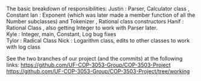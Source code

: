 The basic breakdown of responsibilities:
Justin : Parser, Calculator class , Constant 
Ian : Exponent (which was later made a member function of all the Number subclasses) and Tokenizer , Rational class constructors
Hanif : Rational Class , also getting Integer to work with Parser later.  
Kyle : Integer, main, Constant, Log bug fixes  
Tylor : Radical Class
Nick : Logarithm class, edits to other classes to work with log class

See the two branches of our project (and the commits) at the following links: 
https://github.com/UF-COP-3053-Group/COP-3503-Project  
https://github.com/UF-COP-3053-Group/COP-3503-Project/tree/working
